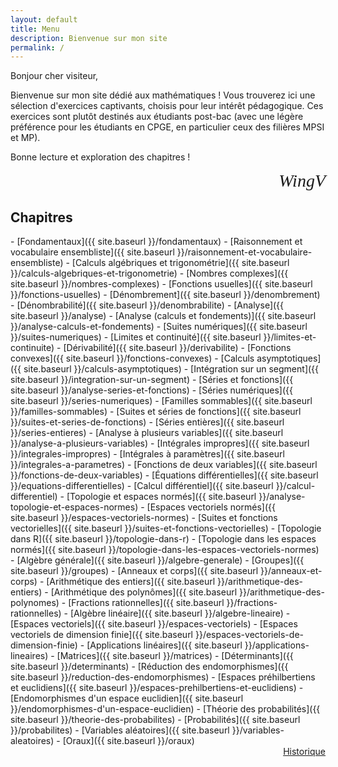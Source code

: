 ```yaml
---
layout: default
title: Menu
description: Bienvenue sur mon site
permalink: /
---
```


Bonjour cher visiteur,

Bienvenue sur mon site dédié aux mathématiques ! Vous trouverez ici une sélection d'exercices captivants, choisis pour leur intérêt pédagogique. Ces exercices sont plutôt destinés aux étudiants post-bac (avec une légère préférence pour les étudiants en CPGE, en particulier ceux des filières MPSI et MP).

Bonne lecture et exploration des chapitres !

<div style="text-align: right; font-size: 2em; font-style: italic; font-family: 'Brush Script MT', cursive;">
  WingV
</div>

<h2>Chapitres</h2>
- [Fondamentaux]({{ site.baseurl }}/fondamentaux)
  - [Raisonnement et vocabulaire ensembliste]({{ site.baseurl }}/raisonnement-et-vocabulaire-ensembliste)
  - [Calculs algébriques et trigonométrie]({{ site.baseurl }}/calculs-algebriques-et-trigonometrie)
  - [Nombres complexes]({{ site.baseurl }}/nombres-complexes)
  - [Fonctions usuelles]({{ site.baseurl }}/fonctions-usuelles)
  - [Dénombrement]({{ site.baseurl }}/denombrement)
  - [Dénombrabilité]({{ site.baseurl }}/denombrabilite)
- [Analyse]({{ site.baseurl }}/analyse)
  - [Analyse (calculs et fondements)]({{ site.baseurl }}/analyse-calculs-et-fondements)
    - [Suites numériques]({{ site.baseurl }}/suites-numeriques)
    - [Limites et continuité]({{ site.baseurl }}/limites-et-continuite)
    - [Dérivabilité]({{ site.baseurl }}/derivabilite)
    - [Fonctions convexes]({{ site.baseurl }}/fonctions-convexes)
    - [Calculs asymptotiques]({{ site.baseurl }}/calculs-asymptotiques)
    - [Intégration sur un segment]({{ site.baseurl }}/integration-sur-un-segment)
  - [Séries et fonctions]({{ site.baseurl }}/analyse-series-et-fonctions)
    - [Séries numériques]({{ site.baseurl }}/series-numeriques)
    - [Familles sommables]({{ site.baseurl }}/familles-sommables)
    - [Suites et séries de fonctions]({{ site.baseurl }}/suites-et-series-de-fonctions)
    - [Séries entières]({{ site.baseurl }}/series-entieres)
  - [Analyse à plusieurs variables]({{ site.baseurl }}/analyse-a-plusieurs-variables)
    - [Intégrales impropres]({{ site.baseurl }}/integrales-impropres)
    - [Intégrales à paramètres]({{ site.baseurl }}/integrales-a-parametres)
    - [Fonctions de deux variables]({{ site.baseurl }}/fonctions-de-deux-variables)
    - [Équations différentielles]({{ site.baseurl }}/equations-differentielles)
    - [Calcul différentiel]({{ site.baseurl }}/calcul-differentiel)
  - [Topologie et espaces normés]({{ site.baseurl }}/analyse-topologie-et-espaces-normes)
    - [Espaces vectoriels normés]({{ site.baseurl }}/espaces-vectoriels-normes)
    - [Suites et fonctions vectorielles]({{ site.baseurl }}/suites-et-fonctions-vectorielles)
    - [Topologie dans R]({{ site.baseurl }}/topologie-dans-r)
    - [Topologie dans les espaces normés]({{ site.baseurl }}/topologie-dans-les-espaces-vectoriels-normes)
- [Algèbre générale]({{ site.baseurl }}/algebre-generale)
  - [Groupes]({{ site.baseurl }}/groupes)
  - [Anneaux et corps]({{ site.baseurl }}/anneaux-et-corps)
  - [Arithmétique des entiers]({{ site.baseurl }}/arithmetique-des-entiers)
  - [Arithmétique des polynômes]({{ site.baseurl }}/arithmetique-des-polynomes)
  - [Fractions rationnelles]({{ site.baseurl }}/fractions-rationnelles)
- [Algèbre linéaire]({{ site.baseurl }}/algebre-lineaire)
  - [Espaces vectoriels]({{ site.baseurl }}/espaces-vectoriels)
  - [Espaces vectoriels de dimension finie]({{ site.baseurl }}/espaces-vectoriels-de-dimension-finie)
  - [Applications linéaires]({{ site.baseurl }}/applications-lineaires)
  - [Matrices]({{ site.baseurl }}/matrices)
  - [Déterminants]({{ site.baseurl }}/determinants)
  - [Réduction des endomorphismes]({{ site.baseurl }}/reduction-des-endomorphismes)
  - [Espaces préhilbertiens et euclidiens]({{ site.baseurl }}/espaces-prehilbertiens-et-euclidiens)
  - [Endomorphismes d'un espace euclidien]({{ site.baseurl }}/endomorphismes-d'un-espace-euclidien)
- [Théorie des probabilités]({{ site.baseurl }}/theorie-des-probabilites)
  - [Probabilités]({{ site.baseurl }}/probabilites)
  - [Variables aléatoires]({{ site.baseurl }}/variables-aleatoires)
- [Oraux]({{ site.baseurl }}/oraux)

<div style="text-align: right">
  <a href="{{ site.baseurl }}/historique">Historique</a>
</div>
